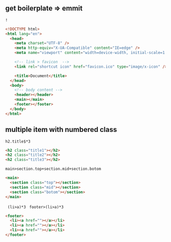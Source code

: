## get boilerplate => emmit

`!`

```html
<!DOCTYPE html>
<html lang="en">
  <head>
    <meta charset="UTF-8" />
    <meta http-equiv="X-UA-Compatible" content="IE=edge" />
    <meta name="viewport" content="width=device-width, initial-scale=1.0" />

    <!-- link > favicon  -->
    <link rel="shortcut icon" href="favicon.ico" type="image/x-icon" />

    <title>Document</title>
  </head>
  <body>
    <!-- body content -->
    <header></header>
    <main></main>
    <footer></footer>
  </body>
</html>
```

## multiple item with numbered class

`h2.title$*3`

```html
<h2 class="title1"></h2>
<h2 class="title2"></h2>
<h2 class="title3"></h2>
```

`main>section.top+section.mid+section.botom`

```html
<main>
  <section class="top"></section>
  <section class="mid"></section>
  <section class="botom"></section>
</main>
```

` (li>a)*3`
` footer>(li>a)*3`

```html
<footer>
  <li><a href=""></a></li>
  <li><a href=""></a></li>
  <li><a href=""></a></li>
</footer>
```
